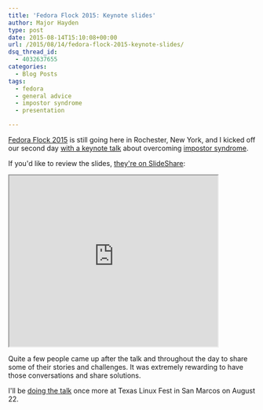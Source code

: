 ```yaml
---
title: 'Fedora Flock 2015: Keynote slides'
author: Major Hayden
type: post
date: 2015-08-14T15:10:08+00:00
url: /2015/08/14/fedora-flock-2015-keynote-slides/
dsq_thread_id:
  - 4032637655
categories:
  - Blog Posts
tags:
  - fedora
  - general advice
  - impostor syndrome
  - presentation

---
```

[Fedora Flock 2015][1] is still going here in Rochester, New York, and I kicked off our second day [with a keynote talk][2] about overcoming [impostor syndrome][3].

If you'd like to review the slides, [they're on SlideShare][4]:

<iframe src='https://www.slideshare.net/slideshow/embed_code/51633196' width='425' height='348' allowfullscreen webkitallowfullscreen mozallowfullscreen></iframe>

Quite a few people came up after the talk and throughout the day to share some of their stories and challenges. It was extremely rewarding to have those conversations and share solutions.

I'll be [doing the talk][5] once more at Texas Linux Fest in San Marcos on August 22.

 [1]: http://www.flocktofedora.org/
 [2]: http://flock2015.sched.org/event/f0d4e309dd6363f56f9516ced394a42f
 [3]: https://en.wikipedia.org/wiki/Impostor_syndrome
 [4]: http://www.slideshare.net/MajorHayden/be-an-inspiration-not-an-impostor-fedora-flock-2015
 [5]: http://2015.texaslinuxfest.org/content/be-inspiration-not-impostor-how-tell-your-story
